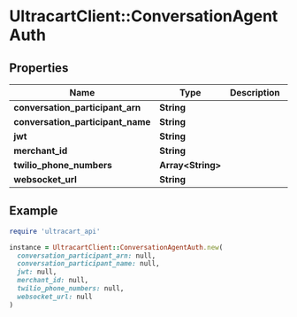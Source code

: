 # UltracartClient::ConversationAgentAuth

## Properties

| Name | Type | Description | Notes |
| ---- | ---- | ----------- | ----- |
| **conversation_participant_arn** | **String** |  | [optional] |
| **conversation_participant_name** | **String** |  | [optional] |
| **jwt** | **String** |  | [optional] |
| **merchant_id** | **String** |  | [optional] |
| **twilio_phone_numbers** | **Array&lt;String&gt;** |  | [optional] |
| **websocket_url** | **String** |  | [optional] |

## Example

```ruby
require 'ultracart_api'

instance = UltracartClient::ConversationAgentAuth.new(
  conversation_participant_arn: null,
  conversation_participant_name: null,
  jwt: null,
  merchant_id: null,
  twilio_phone_numbers: null,
  websocket_url: null
)
```

